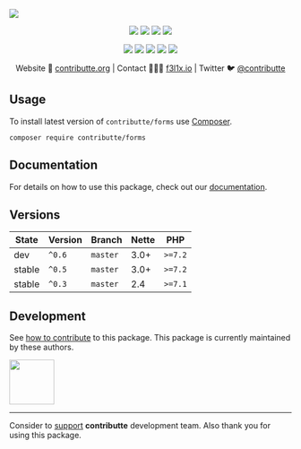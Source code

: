 ![](https://heatbadger.now.sh/github/readme/contributte/forms/)

<p align=center>
  <a href="https://github.com/contributte/forms/actions"><img src="https://badgen.net/github/checks/contributte/forms/master?forms=300"></a>
  <a href="https://coveralls.io/r/contributte/forms"><img src="https://badgen.net/coveralls/c/github/contributte/forms?forms=300"></a>
  <a href="https://packagist.org/packages/contributte/forms"><img src="https://badgen.net/packagist/dm/contributte/forms"></a>
  <a href="https://packagist.org/packages/contributte/forms"><img src="https://badgen.net/packagist/v/contributte/forms"></a>
</p>
<p align=center>
  <a href="https://packagist.org/packages/contributte/forms"><img src="https://badgen.net/packagist/php/contributte/forms"></a>
  <a href="https://github.com/contributte/forms"><img src="https://badgen.net/github/license/contributte/forms"></a>
  <a href="https://bit.ly/ctteg"><img src="https://badgen.net/badge/support/gitter/cyan"></a>
  <a href="https://bit.ly/cttfo"><img src="https://badgen.net/badge/support/forum/yellow"></a>
  <a href="https://contributte.org/partners.html"><img src="https://badgen.net/badge/sponsor/donations/F96854"></a>
</p>

<p align=center>
Website 🚀 <a href="https://contributte.org">contributte.org</a> | Contact 👨🏻‍💻 <a href="https://f3l1x.io">f3l1x.io</a> | Twitter 🐦 <a href="https://twitter.com/contributte">@contributte</a>
</p>

## Usage

To install latest version of `contributte/forms` use [Composer](https://getcomposer.com).

```
composer require contributte/forms
```

## Documentation

For details on how to use this package, check out our [documentation](.docs).

## Versions

| State       | Version | Branch   | Nette | PHP     |
|-------------|---------|----------|-------|---------|
| dev         | `^0.6`  | `master` | 3.0+  | `>=7.2` |
| stable      | `^0.5`  | `master` | 3.0+  | `>=7.2` |
| stable      | `^0.3`  | `master` | 2.4   | `>=7.1` |

## Development

See [how to contribute](https://contributte.org) to this package. This package is currently maintained by these authors.

<a href="https://github.com/f3l1x">
    <img width="80" height="80" src="https://avatars2.githubusercontent.com/u/538058?v=3&s=80">
</a>

-----

Consider to [support](https://contributte.org/partners) **contributte** development team.
Also thank you for using this package.
